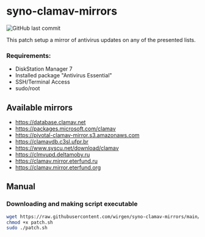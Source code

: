 # syno-clamav-mirrors

![GitHub last commit](https://img.shields.io/github/last-commit/wirgen/syno-clamav-mirrors)

This patch setup a mirror of antivirus updates on any of the presented lists.

### Requirements:
- DiskStation Manager 7
- Installed package "Antivirus Essential"
- SSH/Terminal Access
- sudo/root

## Available mirrors
- https://database.clamav.net
- https://packages.microsoft.com/clamav
- https://pivotal-clamav-mirror.s3.amazonaws.com
- https://clamavdb.c3sl.ufpr.br
- https://www.syscu.net/download/clamav
- https://clmvupd.deltamoby.ru
- https://clamav.mirror.eterfund.ru
- https://clamav.mirror.eterfund.org

## Manual

### Downloading and making script executable

```bash
wget https://raw.githubusercontent.com/wirgen/syno-clamav-mirrors/main/patch.sh
chmod +x patch.sh
sudo ./patch.sh
```
